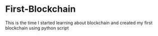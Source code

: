 # First-Blockchain
This is the time I started learning about blockchain and created my first blockchain using python script
